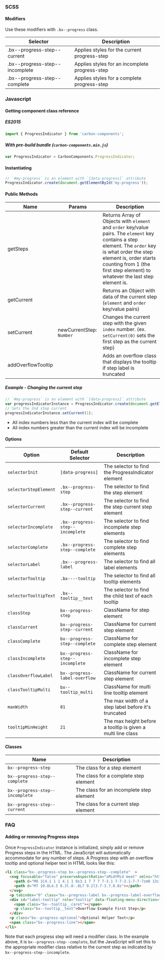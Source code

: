 ### SCSS

#### Modifiers

Use these modifiers with `.bx--progress` class.

| Selector                       | Description                                    |
| ------------------------------ | ---------------------------------------------- |
| .bx--progress-step--current    | Applies styles for the current progress-step   |
| .bx--progress-step--incomplete | Applies styles for an incomplete progress-step |
| .bx--progress-step--complete   | Applies styles for a complete progress-step    |

### Javascript

#### Getting component class reference

##### ES2015

```javascript
import { ProgressIndicator } from 'carbon-components';
```

##### With pre-build bundle (`carbon-components.min.js`)

```javascript
var ProgressIndicator = CarbonComponents.ProgressIndicator;
```

#### Instantiating

```javascript
// `#my-progress` is an element with `[data-progress]` attribute
ProgressIndicator.create(document.getElementById('my-progress'));
```

#### Public Methods

| Name               | Params                   | Description                                                                                                                                                                                                                                                    |
| ------------------ | ------------------------ | -------------------------------------------------------------------------------------------------------------------------------------------------------------------------------------------------------------------------------------------------------------- |
| getSteps           |                          | Returns Array of Objects with `element` and `order` key/value pairs. The `element` key contains a step element. The `order` key is what order the step element is, order starts counting from 1 (the first step element) to whatever the last step element is. |
| getCurrent         |                          | Returns an Object with data of the current step (`element` and `order` key/value pairs)                                                                                                                                                                        |
| setCurrent         | newCurrentStep: `Number` | Changes the current step with the given `index` number. (ex. `setCurrent(0)` sets the first step as the current step)                                                                                                                                          |
| addOverflowTooltip |                          | Adds an overflow class that displays the tooltip if step label is truncated                                                                                                                                                                                    |

##### Example - Changing the current step

```javascript
// `#my-progress` is an element with `[data-progress]` attribute
var progressIndicatorInstance = ProgressIndicator.create(document.getElementById('my-progress'));
// Sets the 2nd step current
progressIndicatorInstance.setCurrent(1);
```

- All index numbers less than the current index will be complete
- All index numbers greater than the current index will be incomplete

#### Options

| Option                | Default Selector                 | Description                                                 |
| --------------------- | -------------------------------- | ----------------------------------------------------------- |
| `selectorInit`        | `[data-progress]`                | The selector to find the ProgressIndicator element          |
| `selectorStepElement` | `.bx--progress-step`             | The selector to find the step element                       |
| `selectorCurrent`     | `.bx--progress-step--current`    | The selector to find the step current step element          |
| `selectorIncomplete`  | `.bx--progress-step--incomplete` | The selector to find incomplete step elements               |
| `selectorComplete`    | `.bx--progress-step--complete`   | The selector to find complete step elements                 |
| `selectorLabel`       | `.bx---progress-label`           | The selector to find all label elements                     |
| `selectorTooltip`     | `.bx----tooltip`                 | The selector to find all tooltip elements                   |
| `selectorTooltipText` | `.bx--tooltip__text`             | The selector to find the child text of each tooltip         |
| `classStep`           | `bx--progress-step`              | ClassName for step element                                  |
| `classCurrent`        | `bx--progress-step--current`     | ClassName for current step element                          |
| `classComplete`       | `bx--progress-step--complete`    | ClassName for complete step element                         |
| `classIncomplete`     | `bx--progress-step--incomplete`  | ClassName for incomplete step element                       |
| `classOverflowLabel`  | `bx--progress-label-overflow`    | ClassName for current step element                          |
| `classTooltipMulti`   | `bx--tooltip_multi`              | ClassName for multi line tooltip element                    |
| `maxWidth`            | `81`                             | The max width of a step label before it's truncated         |
| `tooltipMinHeight`    | `21`                             | The max height before a tooltip is given a multi line class |

#### Classes

| Name                            | Description                              |
| ------------------------------- | ---------------------------------------- |
| `bx--progress-step`             | The class for a step element             |
| `bx--progress-step--complete`   | The class for a complete step element    |
| `bx--progress-step--incomplete` | The class for an incomplete step element |
| `bx--progress-step--current`    | The class for a current step element     |

### FAQ

#### Adding or removing Progress steps

Once `ProgressIndicator` instance is initialized, simply add or remove Progress steps in the HTML. The JavaScript will automatically accommodate for any number of steps. A Progress step with an overflow tooltip and optional helper text in HTML looks like this:

```html
<li class="bx--progress-step bx--progress-step--complete"  >
  <svg focusable="false" preserveAspectRatio="xMidYMid meet" xmlns="http://www.w3.org/2000/svg" width="16" height="16" viewBox="0 0 16 16" aria-hidden="true">
    <path d="M8 1C4.1 1 1 4.1 1 8s3.1 7 7 7 7-3.1 7-7-3.1-7-7-7zm0 13c-3.3 0-6-2.7-6-6s2.7-6 6-6 6 2.7 6 6-2.7 6-6 6z"></path>
    <path d="M7 10.8L4.5 8.3l.8-.8L7 9.2l3.7-3.7.8.8z"></path>
  </svg>
  <p tabindex="0" class="bx--progress-label bx--progress-label-overflow"  aria-describedby="label-tooltip">Overflow Example First step</p>
  <div id="label-tooltip" role="tooltip" data-floating-menu-direction="bottom" class="bx--tooltip bx--tooltip_multi" data-avoid-focus-on-open>
    <span class="bx--tooltip__caret"></span>
    <p class="bx--tooltip__text">Overflow Example First Step</p>
  </div>
  <p class="bx--progress-optional">Optional Helper Text</p>
  <span class="bx--progress-line"></span>
</li>
```

Note that each progress step will need a modifier class. In the example above, it is `bx--progress-step--complete`, but the JavaScript will set this to the appropriate modifier class relative to the current step as indicated by `bx--progress-step--incomplete`.
